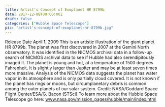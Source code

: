 ```yaml
---
title: Artist's Concept of Exoplanet HR 8799b
date: 2017-12-08T00:00:00Z
draft: false
categories: ["Hubble Space Telescope"]
pic: "artist's-concept-of-exoplanet-hr-8799b.jpg"
---
```

Release Date April 1, 2009  This is an artistic illustration of the giant planet HR 8799b.  The planet was first discovered in 2007 at the Gemini North observatory. It was identified in the NICMOS archival data in a follow-up search of NICMOS archival data to see if Hubble had also serendipitously imaged it.  The planet is young and hot, at a temperature of 1500 degrees Fahrenheit. It is slightly larger than Jupiter and may be at least seven times more massive. Analysis of the NICMOS data suggests the planet has water vapor in its atmosphere and is only partially cloud covered. It is not known if the planet has rings or moons, but circumplanetary debris is common among the outer planets of our solar system.  Credit: NASA/Goddard Space Flight Center/ESA/G. Bacon (STScI)  To learn more about the Hubble Space Telescope go here:  <a href="http://www.nasa.gov/mission_pages/hubble/main/index.html" rel="nofollow">www.nasa.gov/mission_pages/hubble/main/index.html</a>
